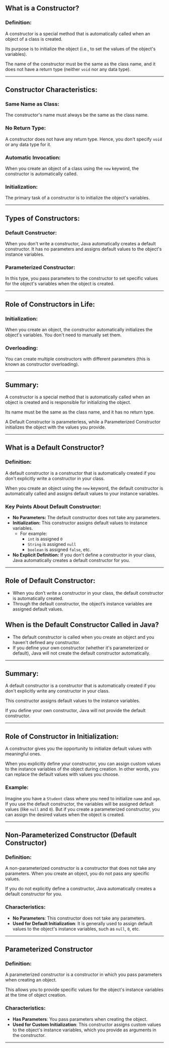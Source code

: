 ##  What is a Constructor?

### Definition:
A constructor is a special method that is automatically called when an object of a class is created.

Its purpose is to initialize the object (i.e., to set the values of the object's variables).

The name of the constructor must be the same as the class name, and it does not have a return type (neither `void` nor any data type).

---

## Constructor Characteristics:

### Same Name as Class:
The constructor's name must always be the same as the class name.

### No Return Type:
A constructor does not have any return type. Hence, you don't specify `void` or any data type for it.

### Automatic Invocation:
When you create an object of a class using the `new` keyword, the constructor is automatically called.

### Initialization:
The primary task of a constructor is to initialize the object's variables.

---

##  Types of Constructors:

### Default Constructor:
When you don't write a constructor, Java automatically creates a default constructor. It has no parameters and assigns default values to the object's instance variables.

### Parameterized Constructor:
In this type, you pass parameters to the constructor to set specific values for the object's variables when the object is created.

---

##  Role of Constructors in Life:

### Initialization:
When you create an object, the constructor automatically initializes the object's variables. You don't need to manually set them.

### Overloading:
You can create multiple constructors with different parameters (this is known as constructor overloading).

---

##  Summary:
A constructor is a special method that is automatically called when an object is created and is responsible for initializing the object.

Its name must be the same as the class name, and it has no return type.

A Default Constructor is parameterless, while a Parameterized Constructor initializes the object with the values you provide.

---

##  What is a Default Constructor?

### Definition:
A default constructor is a constructor that is automatically created if you don't explicitly write a constructor in your class.

When you create an object using the `new` keyword, the default constructor is automatically called and assigns default values to your instance variables.

### Key Points About Default Constructor:

- **No Parameters:** The default constructor does not take any parameters.
- **Initialization:** This constructor assigns default values to instance variables. 
    - For example: 
        - `int` is assigned `0`
        - `String` is assigned `null`
        - `boolean` is assigned `false`, etc.
- **No Explicit Definition:** If you don't define a constructor in your class, Java automatically creates a default constructor for you.

---

## Role of Default Constructor:

- When you don’t write a constructor in your class, the default constructor is automatically created.
- Through the default constructor, the object’s instance variables are assigned default values.

## When is the Default Constructor Called in Java?
- The default constructor is called when you create an object and you haven't defined any constructor.
- If you define your own constructor (whether it's parameterized or default), Java will not create the default constructor automatically.

---

## Summary:
A default constructor is a constructor that is automatically created if you don't explicitly write any constructor in your class. 

This constructor assigns default values to the instance variables.

If you define your own constructor, Java will not provide the default constructor.

---

## Role of Constructor in Initialization:

A constructor gives you the opportunity to initialize default values with meaningful ones. 

When you explicitly define your constructor, you can assign custom values to the instance variables of the object during creation. In other words, you can replace the default values with values you choose.

### Example:
Imagine you have a `Student` class where you need to initialize `name` and `age`. If you use the default constructor, the variables will be assigned default values (like `null` and `0`). But if you create a parameterized constructor, you can assign the desired values when the object is created.

---

## Non-Parameterized Constructor (Default Constructor)

### Definition:
A non-parameterized constructor is a constructor that does not take any parameters. When you create an object, you do not pass any specific values.

If you do not explicitly define a constructor, Java automatically creates a default constructor for you.

### Characteristics:
- **No Parameters**: This constructor does not take any parameters.
- **Used for Default Initialization**: It is generally used to assign default values to the object's instance variables, such as `null`, `0`, etc.

---

## Parameterized Constructor

### Definition:
A parameterized constructor is a constructor in which you pass parameters when creating an object.

This allows you to provide specific values for the object's instance variables at the time of object creation.

### Characteristics:
- **Has Parameters**: You pass parameters when creating the object.
- **Used for Custom Initialization**: This constructor assigns custom values to the object's instance variables, which you provide as arguments in the constructor.

--- 


